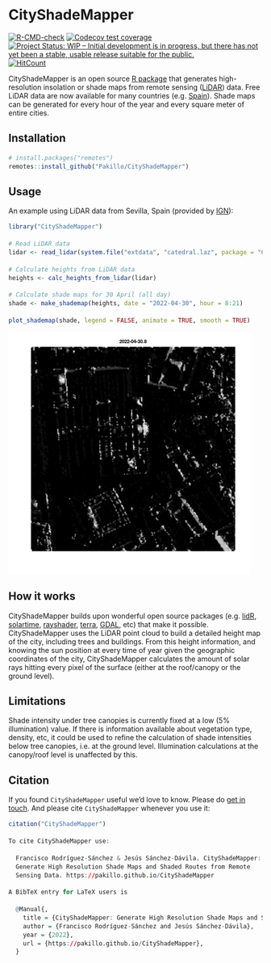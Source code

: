 
<!-- README.md is generated from README.Rmd. Please edit that file -->

# CityShadeMapper

<!-- badges: start -->

[![R-CMD-check](https://github.com/Pakillo/CityShadeMapper/actions/workflows/R-CMD-check.yaml/badge.svg)](https://github.com/Pakillo/CityShadeMapper/actions/workflows/R-CMD-check.yaml)
[![Codecov test
coverage](https://codecov.io/gh/Pakillo/CityShadeMapper/branch/master/graph/badge.svg)](https://app.codecov.io/gh/Pakillo/CityShadeMapper?branch=master)
[![Project Status: WIP – Initial development is in progress, but there
has not yet been a stable, usable release suitable for the
public.](https://www.repostatus.org/badges/latest/wip.svg)](https://www.repostatus.org/#wip)
[![HitCount](https://hits.dwyl.com/Pakillo/CityShadeMapper.svg?style=flat-square)](http://hits.dwyl.com/Pakillo/CityShadeMapper)
<!-- badges: end -->

CityShadeMapper is an open source [R
package](https://www.r-project.org/) that generates high-resolution
insolation or shade maps from remote sensing
([LiDAR](https://en.wikipedia.org/wiki/Lidar)) data. Free LiDAR data are
now available for many countries
(e.g. [Spain](https://pnoa.ign.es/el-proyecto-pnoa-lidar)). Shade maps
can be generated for every hour of the year and every square meter of
entire cities.

## Installation

``` r
# install.packages("remotes")
remotes::install_github("Pakillo/CityShadeMapper")
```

## Usage

An example using LiDAR data from Sevilla, Spain (provided by
[IGN](https://pnoa.ign.es/el-proyecto-pnoa-lidar)):

``` r
library("CityShadeMapper")

# Read LiDAR data
lidar <- read_lidar(system.file("extdata", "catedral.laz", package = "CityShadeMapper"))

# Calculate heights from LiDAR data
heights <- calc_heights_from_lidar(lidar)

# Calculate shade maps for 30 April (all day)
shade <- make_shademap(heights, date = "2022-04-30", hour = 8:21)

plot_shademap(shade, legend = FALSE, animate = TRUE, smooth = TRUE)
```

![](man/figures/catedral_abril.gif)

<!-- See https://www.mapasdesombra.org for a more developed application of shade maps at both the canopy and ground level for Sevilla city in southern Spain. -->

## How it works

CityShadeMapper builds upon wonderful open source packages
(e.g. [lidR](https://github.com/r-lidar/lidR),
[solartime](https://cran.r-project.org/package=solartime),
[rayshader](https://www.rayshader.com/),
[terra](https://rspatial.github.io/terra/index.html),
[GDAL](https://gdal.org/), etc) that make it possible. CityShadeMapper
uses the LiDAR point cloud to build a detailed height map of the city,
including trees and buildings. From this height information, and knowing
the sun position at every time of year given the geographic coordinates
of the city, CityShadeMapper calculates the amount of solar rays hitting
every pixel of the surface (either at the roof/canopy or the ground
level).

## Limitations

Shade intensity under tree canopies is currently fixed at a low (5%
illumination) value. If there is information available about vegetation
type, density, etc, it could be used to refine the calculation of shade
intensities below tree canopies, i.e. at the ground level. Illumination
calculations at the canopy/roof level is unaffected by this.

## Citation

If you found `CityShadeMapper` useful we’d love to know. Please do [get
in touch](mailto:f.rodriguez.sanc@gmail.com). And please cite
`CityShadeMapper` whenever you use it:

``` r
citation("CityShadeMapper")

To cite CityShadeMapper use:

  Francisco Rodríguez-Sánchez & Jesús Sánchez-Dávila. CityShadeMapper:
  Generate High Resolution Shade Maps and Shaded Routes from Remote
  Sensing Data. https://pakillo.github.io/CityShadeMapper

A BibTeX entry for LaTeX users is

  @Manual{,
    title = {CityShadeMapper: Generate High Resolution Shade Maps and Shaded Routes from Remote Sensing Data},
    author = {Francisco Rodríguez-Sánchez and Jesús Sánchez-Dávila},
    year = {2022},
    url = {https://pakillo.github.io/CityShadeMapper},
  }
```
